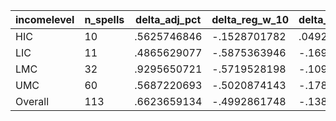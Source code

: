 incomelevel|n_spells|delta_adj_pct|delta_reg_w_10|delta_reg_w_20|delta_reg_w_30|delta_reg_w_40|delta_reg_w_50|delta_reg_w_60|delta_reg_w_70|delta_reg_w_80|delta_reg_w_90
---|---|---|---|---|---|---|---|---|---|---|---
HIC|10|.5625746846|-.1528701782|.0492232181|.0492232181|.1442750245|.5180221796|.5742874146|.7144083381|.7144083381|.9230068922
LIC|11|.4865629077|-.5875363946|-.1699390411|-.0896492004|-.0854110718|.1339449137|.6527267694|.7571762204|1.345901489|1.657662988
LMC|32|.9295650721|-.5719528198|-.1098439172|-.0193285253|.5525708795|1.047798157|1.203983307|1.92885232|2.613255262|2.936262608
UMC|60|.5687220693|-.5020874143|-.1785914153|.0972191915|.4156391025|.6258043647|.9023186564|1.250891089|1.620772004|2.167203665
Overall|113|.6623659134|-.4992861748|-.1381202489|.0417763703|.3816269338|.6878886819|.93441993|1.347342968|1.794862747|2.225283146
